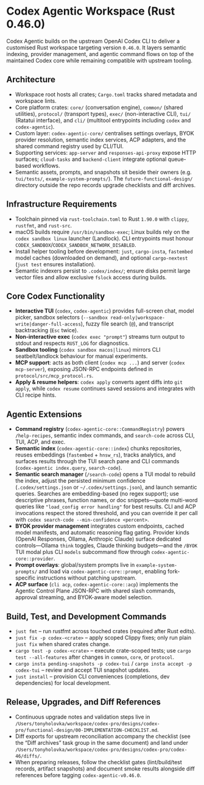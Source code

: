 # Codex Agentic Workspace (Rust 0.46.0)

Codex Agentic builds on the upstream OpenAI Codex CLI to deliver a customised Rust workspace targeting version `0.46.0`. It layers semantic indexing, provider management, and agentic command flows on top of the maintained Codex core while remaining compatible with upstream tooling.

## Architecture
- Workspace root hosts all crates; `Cargo.toml` tracks shared metadata and workspace lints.
- Core platform crates: `core/` (conversation engine), `common/` (shared utilities), `protocol/` (transport types), `exec/` (non-interactive CLI), `tui/` (Ratatui interface), and `cli/` (multitool entrypoints including `codex` and `codex-agentic`).
- Custom layer: `codex-agentic-core/` centralises settings overlays, BYOK provider resolution, semantic index services, ACP adapters, and the shared command registry used by CLI/TUI.
- Supporting services: `app-server` and `responses-api-proxy` expose HTTP surfaces; `cloud-tasks` and `backend-client` integrate optional queue-based workflows.
- Semantic assets, prompts, and snapshots sit beside their owners (e.g. `tui/tests/`, `example-system-prompts/`). The `future-functional-design/` directory outside the repo records upgrade checklists and diff archives.

## Infrastructure Requirements
- Toolchain pinned via `rust-toolchain.toml` to Rust `1.90.0` with `clippy`, `rustfmt`, and `rust-src`.
- macOS builds require `/usr/bin/sandbox-exec`; Linux builds rely on the `codex sandbox linux` launcher (Landlock). CLI entrypoints must honour `CODEX_SANDBOX`/`CODEX_SANDBOX_NETWORK_DISABLED`.
- Install helper tooling before development: `just`, `cargo-insta`, `fastembed` model caches (downloaded on demand), and optional `cargo-nextest` (`just test` ensures installation).
- Semantic indexers persist to `.codex/index/`; ensure disks permit large vector files and allow exclusive `fslock` access during builds.

## Core Codex Functionality
- **Interactive TUI** (`codex`, `codex-agentic`) provides full-screen chat, model picker, sandbox selectors (`--sandbox read-only|workspace-write|danger-full-access`), fuzzy file search (`@`), and transcript backtracking (`Esc` twice).
- **Non-interactive exec** (`codex exec "prompt"`) streams turn output to stdout and respects `RUST_LOG` for diagnostics.
- **Sandbox tooling** (`codex sandbox macos|linux`) mirrors CLI seatbelt/landlock behaviour for manual experiments.
- **MCP support**: acts as both client (`codex mcp ...`) and server (`codex mcp-server`), exposing JSON-RPC endpoints defined in `protocol/src/mcp_protocol.rs`.
- **Apply & resume helpers**: `codex apply` converts agent diffs into `git apply`, while `codex resume` continues saved sessions and integrates with CLI recipe hints.

## Agentic Extensions
- **Command registry** (`codex-agentic-core::CommandRegistry`) powers `/help-recipes`, semantic index commands, and `search-code` across CLI, TUI, ACP, and exec.
- **Semantic index** (`codex-agentic-core::index`) chunks repositories, reuses embeddings (`fastembed` + `hnsw_rs`), tracks analytics, and surfaces results through the TUI search pane and CLI commands (`codex-agentic index.query`, `search-code`).
- **Semantic search manager** (`/search-code`) opens a TUI modal to rebuild the index, adjust the persisted minimum confidence (`.codex/settings.json` or `~/.codex/settings.json`), and launch semantic queries. Searches are embedding-based (no regex support); use descriptive phrases, function names, or doc snippets—quote multi-word queries like `"load_config error handling"` for best results. CLI and ACP invocations respect the stored threshold, and you can override it per call with `codex search-code --min-confidence <percent>`.
- **BYOK provider management** integrates custom endpoints, cached model manifests, and automatic reasoning flag gating. Provider kinds (OpenAI Responses, Ollama, Anthropic Claude) surface dedicated controls—Ollama `think` toggles, Claude thinking budgets—and the `/BYOK` TUI modal plus CLI `models` subcommand flow through `codex-agentic-core::provider`.
- **Prompt overlays**: global/system prompts live in `example-system-prompts/` and load via `codex-agentic-core::prompt`, enabling fork-specific instructions without patching upstream.
- **ACP surface** (`cli acp`, `codex-agentic-core::acp`) implements the Agentic Control Plane JSON-RPC with shared slash commands, approval streaming, and BYOK-aware model selection.

## Build, Test, and Development Commands
- `just fmt` – run rustfmt across touched crates (required after Rust edits).
- `just fix -p codex-<crate>` – apply scoped Clippy fixes; only run plain `just fix` when shared crates change.
- `cargo test -p codex-<crate>` – execute crate-scoped tests; use `cargo test --all-features` after changes in `common`, `core`, or `protocol`.
- `cargo insta pending-snapshots -p codex-tui` / `cargo insta accept -p codex-tui` – review and accept TUI snapshot updates.
- `just install` – provision CLI conveniences (completions, dev dependencies) for local development.

## Release, Upgrades, and Diff References
- Continuous upgrade notes and validation steps live in `/Users/tonyholovka/workspace/codex-pro/designs/codex-pro/functional-design/00-IMPLEMENTATION-CHECKLIST.md`.
- Diff exports for upstream reconciliation accompany the checklist (see the “Diff archives” task group in the same document) and land under `/Users/tonyholovka/workspace/codex-pro/designs/codex-pro/codex-46/diffs/`.
- When preparing releases, follow the checklist gates (lint/build/test records, artifact snapshots) and document smoke results alongside diff references before tagging `codex-agentic-v0.46.0`.
